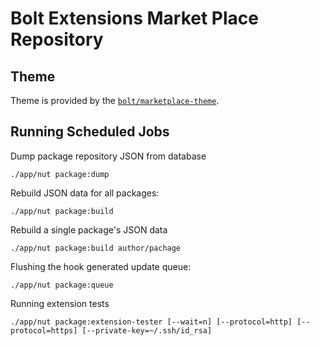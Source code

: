 Bolt Extensions Market Place Repository
=======================================

Theme
-----

Theme is provided by the [`bolt/marketplace-theme`](https://github.com/bolt/marketplace-theme).


Running Scheduled Jobs
----------------------

Dump package repository JSON from database

```
./app/nut package:dump
```


Rebuild JSON data for all packages:

```
./app/nut package:build
```

Rebuild a single package's JSON data

```
./app/nut package:build author/pachage

```

Flushing the hook generated update queue:

```
./app/nut package:queue
```

Running extension tests

```
./app/nut package:extension-tester [--wait=n] [--protocol=http] [--protocol=https] [--private-key=~/.ssh/id_rsa]
```

